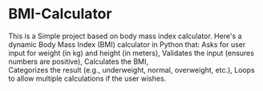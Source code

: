 # BMI-Calculator
This is a Simple project based on body mass index calculator. 
Here's a dynamic Body Mass Index (BMI) calculator in Python that: 
Asks for user input for weight (in kg) and height (in meters),
Validates the input (ensures numbers are positive),
Calculates the BMI,  
Categorizes the result (e.g., underweight, normal, overweight, etc.), 
Loops to allow multiple calculations if the user wishes.
